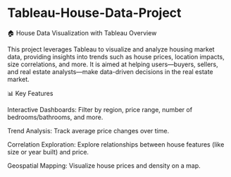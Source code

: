 # Tableau-House-Data-Project

🏠 House Data Visualization with Tableau
Overview

This project leverages Tableau to visualize and analyze housing market data, providing insights into trends such as house prices, location impacts, size correlations, and more. It is aimed at helping users—buyers, sellers, and real estate analysts—make data-driven decisions in the real estate market.

📊 Key Features

Interactive Dashboards: Filter by region, price range, number of bedrooms/bathrooms, and more.

Trend Analysis: Track average price changes over time.

Correlation Exploration: Explore relationships between house features (like size or year built) and price.

Geospatial Mapping: Visualize house prices and density on a map.
